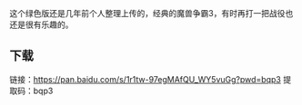 这个绿色版还是几年前个人整理上传的，经典的魔兽争霸3，有时再打一把战役也还是很有乐趣的。


## 下载
链接：https://pan.baidu.com/s/1r1tw-97egMAfQU_WY5vuGg?pwd=bqp3 
提取码：bqp3